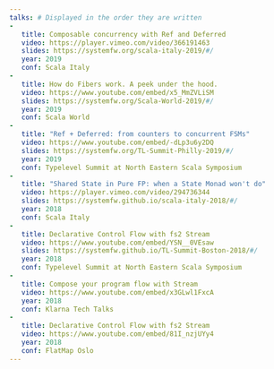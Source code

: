 ```yaml
---
talks: # Displayed in the order they are written
-
   title: Composable concurrency with Ref and Deferred
   video: https://player.vimeo.com/video/366191463
   slides: https://systemfw.org/scala-italy-2019/#/
   year: 2019
   conf: Scala Italy
-
   title: How do Fibers work. A peek under the hood.
   video: https://www.youtube.com/embed/x5_MmZVLiSM
   slides: https://systemfw.org/Scala-World-2019/#/
   year: 2019
   conf: Scala World
-
   title: "Ref + Deferred: from counters to concurrent FSMs"
   video: https://www.youtube.com/embed/-dLp3u6y2DQ
   slides: https://systemfw.org/TL-Summit-Philly-2019/#/
   year: 2019
   conf: Typelevel Summit at North Eastern Scala Symposium
-
   title: "Shared State in Pure FP: when a State Monad won't do"
   video: https://player.vimeo.com/video/294736344
   slides: https://systemfw.github.io/scala-italy-2018/#/
   year: 2018
   conf: Scala Italy
-
   title: Declarative Control Flow with fs2 Stream
   video: https://www.youtube.com/embed/YSN__0VEsaw
   slides: https://systemfw.github.io/TL-Summit-Boston-2018/#/
   year: 2018
   conf: Typelevel Summit at North Eastern Scala Symposium
-
   title: Compose your program flow with Stream
   video: https://www.youtube.com/embed/x3GLwl1FxcA
   year: 2018
   conf: Klarna Tech Talks
-
   title: Declarative Control Flow with fs2 Stream
   video: https://www.youtube.com/embed/81I_nzjUYy4
   year: 2018
   conf: FlatMap Oslo
---
```

